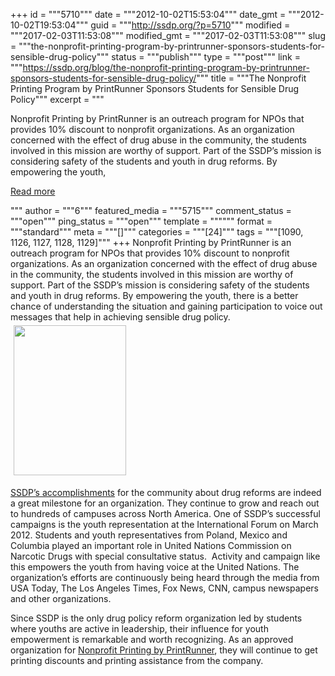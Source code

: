 +++
id = """5710"""
date = """2012-10-02T15:53:04"""
date_gmt = """2012-10-02T19:53:04"""
guid = """http://ssdp.org/?p=5710"""
modified = """2017-02-03T11:53:08"""
modified_gmt = """2017-02-03T11:53:08"""
slug = """the-nonprofit-printing-program-by-printrunner-sponsors-students-for-sensible-drug-policy"""
status = """publish"""
type = """post"""
link = """https://ssdp.org/blog/the-nonprofit-printing-program-by-printrunner-sponsors-students-for-sensible-drug-policy/"""
title = """The Nonprofit Printing Program by PrintRunner Sponsors Students for Sensible Drug Policy"""
excerpt = """<p>Nonprofit Printing by PrintRunner is an outreach program for NPOs that provides 10% discount to nonprofit organizations. As an organization concerned with the effect of drug abuse in the community, the students involved in this mission are worthy of support. Part of the SSDP’s mission is considering safety of the students and youth in drug reforms. By empowering the youth,</p>
<div class="h10"></div>
<p><a class="more-link2 flat" href="https://ssdp.org/blog/the-nonprofit-printing-program-by-printrunner-sponsors-students-for-sensible-drug-policy/">Read more</a></p>
"""
author = """6"""
featured_media = """5715"""
comment_status = """open"""
ping_status = """open"""
template = """"""
format = """standard"""
meta = """[]"""
categories = """[24]"""
tags = """[1090, 1126, 1127, 1128, 1129]"""
+++
Nonprofit Printing by PrintRunner is an outreach program for NPOs that provides 10% discount to nonprofit organizations. As an organization concerned with the effect of drug abuse in the community, the students involved in this mission are worthy of support. Part of the SSDP’s mission is considering safety of the students and youth in drug reforms. By empowering the youth, there is a better chance of understanding the situation and gaining participation to voice out messages that help in achieving sensible drug policy.



<img class=" wp-image-5715 alignright" style="margin: 5px;" title="printrunner-SSDP-blog" src="/assets/2012/10/printrunner-SSDP-blog-225x300.jpg" alt="" width="180" height="240" />



<a href="http://ssdp.org/about/faqs/">SSDP’s accomplishments</a> for the community about drug reforms are indeed a great milestone for an organization. They continue to grow and reach out to hundreds of campuses across North America. One of SSDP’s successful campaigns is the youth representation at the International Forum on March 2012. Students and youth representatives from Poland, Mexico and Columbia played an important role in United Nations Commission on Narcotic Drugs with special consultative status.  Activity and campaign like this empowers the youth from having voice at the United Nations. The organization’s efforts are continuously being heard through the media from USA Today, The Los Angeles Times, Fox News, CNN, campus newspapers and other organizations.



Since SSDP is the only drug policy reform organization led by students where youths are active in leadership, their influence for youth empowerment is remarkable and worth recognizing. As an approved organization for <a href="http://csr.printrunner.com/nonprofit/">Nonprofit Printing by PrintRunner</a>, they will continue to get printing discounts and printing assistance from the company.
